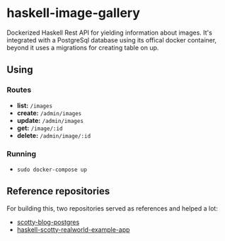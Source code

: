 # haskell-image-gallery

Dockerized Haskell Rest API for yielding information about images. It's integrated with a PostgreSql database using its offical docker container, beyond it uses a migrations for creating table on up.

## Using
### Routes

* **list:** `/images`
* **create:** `/admin/images`
* **update:** `/admin/images`
* **get:** `/image/:id`
* **delete:** `/admin/image/:id`

### Running
* `sudo docker-compose up`

## Reference repositories
For building this, two repositories served as references and helped a lot:
* [scotty-blog-postgres](https://github.com/dbushenko/scotty-blog-postgres)
* [haskell-scotty-realworld-example-app](https://github.com/eckyputrady/haskell-scotty-realworld-example-app)
